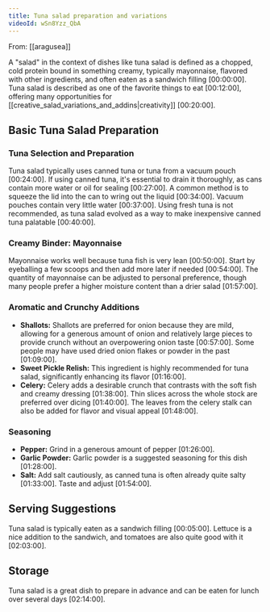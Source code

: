 ```yaml
---
title: Tuna salad preparation and variations
videoId: wSn8Yzz_QbA
---
```


From: [[aragusea]] <br/> 

A "salad" in the context of dishes like tuna salad is defined as a chopped, cold protein bound in something creamy, typically mayonnaise, flavored with other ingredients, and often eaten as a sandwich filling <a class="yt-timestamp" data-t="00:00:00">[00:00:00]</a>. Tuna salad is described as one of the favorite things to eat <a class="yt-timestamp" data-t="00:12:00">[00:12:00]</a>, offering many opportunities for [[creative_salad_variations_and_addins|creativity]] <a class="yt-timestamp" data-t="00:20:00">[00:20:00]</a>.

## Basic Tuna Salad Preparation

### Tuna Selection and Preparation
Tuna salad typically uses canned tuna or tuna from a vacuum pouch <a class="yt-timestamp" data-t="00:24:00">[00:24:00]</a>. If using canned tuna, it's essential to drain it thoroughly, as cans contain more water or oil for sealing <a class="yt-timestamp" data-t="00:27:00">[00:27:00]</a>. A common method is to squeeze the lid into the can to wring out the liquid <a class="yt-timestamp" data-t="00:34:00">[00:34:00]</a>. Vacuum pouches contain very little water <a class="yt-timestamp" data-t="00:37:00">[00:37:00]</a>. Using fresh tuna is not recommended, as tuna salad evolved as a way to make inexpensive canned tuna palatable <a class="yt-timestamp" data-t="00:40:00">[00:40:00]</a>.

### Creamy Binder: Mayonnaise
Mayonnaise works well because tuna fish is very lean <a class="yt-timestamp" data-t="00:50:00">[00:50:00]</a>. Start by eyeballing a few scoops and then add more later if needed <a class="yt-timestamp" data-t="00:54:00">[00:54:00]</a>. The quantity of mayonnaise can be adjusted to personal preference, though many people prefer a higher moisture content than a drier salad <a class="yt-timestamp" data-t="01:57:00">[01:57:00]</a>.

### Aromatic and Crunchy Additions
*   **Shallots:** Shallots are preferred for onion because they are mild, allowing for a generous amount of onion and relatively large pieces to provide crunch without an overpowering onion taste <a class="yt-timestamp" data-t="00:57:00">[00:57:00]</a>. Some people may have used dried onion flakes or powder in the past <a class="yt-timestamp" data-t="01:09:00">[01:09:00]</a>.
*   **Sweet Pickle Relish:** This ingredient is highly recommended for tuna salad, significantly enhancing its flavor <a class="yt-timestamp" data-t="01:16:00">[01:16:00]</a>.
*   **Celery:** Celery adds a desirable crunch that contrasts with the soft fish and creamy dressing <a class="yt-timestamp" data-t="01:38:00">[01:38:00]</a>. Thin slices across the whole stock are preferred over dicing <a class="yt-timestamp" data-t="01:40:00">[01:40:00]</a>. The leaves from the celery stalk can also be added for flavor and visual appeal <a class="yt-timestamp" data-t="01:48:00">[01:48:00]</a>.

### Seasoning
*   **Pepper:** Grind in a generous amount of pepper <a class="yt-timestamp" data-t="01:26:00">[01:26:00]</a>.
*   **Garlic Powder:** Garlic powder is a suggested seasoning for this dish <a class="yt-timestamp" data-t="01:28:00">[01:28:00]</a>.
*   **Salt:** Add salt cautiously, as canned tuna is often already quite salty <a class="yt-timestamp" data-t="01:33:00">[01:33:00]</a>. Taste and adjust <a class="yt-timestamp" data-t="01:54:00">[01:54:00]</a>.

## Serving Suggestions
Tuna salad is typically eaten as a sandwich filling <a class="yt-timestamp" data-t="00:05:00">[00:05:00]</a>. Lettuce is a nice addition to the sandwich, and tomatoes are also quite good with it <a class="yt-timestamp" data-t="02:03:00">[02:03:00]</a>.

## Storage
Tuna salad is a great dish to prepare in advance and can be eaten for lunch over several days <a class="yt-timestamp" data-t="02:14:00">[02:14:00]</a>.